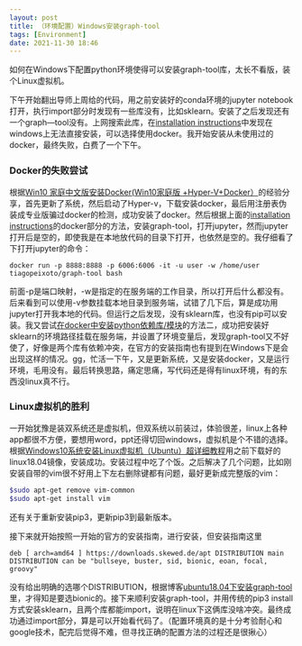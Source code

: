 ```yaml
---
layout: post
title: （环境配置）Windows安装graph-tool
tags: [Environment]
date: 2021-11-30 18:46
---
```


如何在Windows下配置python环境使得可以安装graph-tool库，太长不看版，装个Linux虚拟机。

下午开始翻出导师上周给的代码，用之前安装好的conda环境的jupyter notebook打开，执行import部分时发现有一些库没有，比如sklearn。安装了之后发现还有一个graph—tool没有。上网搜索此库，在[installation instructions](https://git.skewed.de/count0/graph-tool/-/wikis/installation-instructions#debian-ubuntu)中发现在windows上无法直接安装，可以选择使用docker。我开始安装从未使用过的docker，最终失败，白费了一个下午。
### Docker的失败尝试

根据[Win10 家庭中文版安装Docker(Win10家庭版 +Hyper-V+Docker）](https://www.cnblogs.com/temari/p/13188168.html)的经验分享，首先更新了系统，然后启动了Hyper-v，下载安装docker，最后用注册表伪装成专业版骗过docker的检测，成功安装了docker。然后根据上面的[installation instructions](https://git.skewed.de/count0/graph-tool/-/wikis/installation-instructions#debian-ubuntu)的docker部分的方法，安装graph-tool，打开jupyter，然而jupyter打开后是空的，即使我是在本地放代码的目录下打开，也依然是空的。我仔细看了下打开jupyter的命令：

```docker run -p 8888:8888 -p 6006:6006 -it -u user -w /home/user tiagopeixoto/graph-tool bash```

前面-p是端口映射，-w是指定的在服务端的工作目录，所以打开后什么都没有。后来看到可以使用-v参数挂载本地目录到服务端，试错了几下后，算是成功用jupyter打开我本地的代码。但运行之后发现，没有sklearn库，也没有pip可以安装。我又尝试[在docker中安装python依赖库/模块](https://cloud.tencent.com/developer/article/1540997)的方法二，成功把安装好sklearn的环境路径挂载在服务端，并设置了环境变量后，发现graph-tool又不好使了，好像是两个库有依赖冲突，在官方的安装指南也有提到在Windows下是会出现这样的情况。gg，忙活一下午，又是更新系统，又是安装docker，又是运行环境，毛用没有。最后转换思路，痛定思痛，写代码还是得有linux环境，有的东西没linux真不行。

### Linux虚拟机的胜利

一开始犹豫是装双系统还是虚拟机，但双系统以前装过，体验很差，linux上各种app都很不方便，要想用word，ppt还得切回windows，虚拟机是个不错的选择。根据[Windows10系统安装Linux虚拟机（Ubuntu）超详细教程](https://blog.csdn.net/weixin_43525386/article/details/108920902)用之前下载好的linux18.04镜像，安装成功。安装过程中吃了个饭。之后解决了几个问题，比如刚安装自带的vim很不好用上下左右删除键都有问题，最好更新成完整版的vim：
``` powershell
$sudo apt-get remove vim-common 
$sudo apt-get install vim
```
还有关于重新安装pip3，更新pip3到最新版本。

接下来就开始按照一开始的官方的安装指南，进行安装，但安装指南这里
``` 
deb [ arch=amd64 ] https://downloads.skewed.de/apt DISTRIBUTION main
DISTRIBUTION can be "bullseye, buster, sid, bionic, eoan, focal, groovy"
```
没有给出明确的选哪个DISTRIBUTION，根据博客[ubuntu18.04下安装graph-tool](https://blog.csdn.net/HUSTHY/article/details/108260470)里，才得知是要选bionic的。接下来顺利安装graph-tool，并用传统的pip3 install方式安装sklearn，且两个库都能import，说明在linux下这俩库没啥冲突。最终成功通过import部分，算是可以开始看代码了。（配置环境真的是十分考验耐心和google技术，配完后觉得不难，但寻找正确的配置方法的过程还是很揪心）